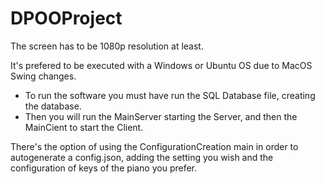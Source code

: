# DPOOProject

The screen has to be 1080p resolution at least.

It's prefered to be executed with a Windows or Ubuntu OS due to MacOS Swing changes.

* To run the software you must have run the SQL Database file, creating the database.
* Then you will run the MainServer starting the Server, and then the MainCient to start the Client.

There's the option of using the ConfigurationCreation main in order to autogenerate a config.json, adding the setting you wish and the configuration of keys of the piano you prefer.
